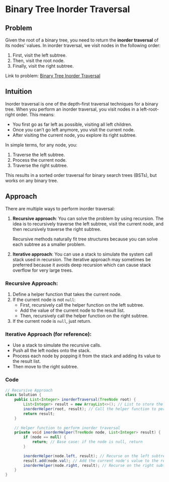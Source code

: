 # Binary Tree Inorder Traversal

## Problem
Given the root of a binary tree, you need to return the **inorder traversal** of its nodes' values. In inorder traversal, we visit nodes in the following order:
1. First, visit the left subtree.
2. Then, visit the root node.
3. Finally, visit the right subtree.

Link to problem: [Binary Tree Inorder Traversal](https://leetcode.com/problems/binary-tree-inorder-traversal/description/)

## Intuition
Inorder traversal is one of the depth-first traversal techniques for a binary tree. When you perform an inorder traversal, you visit nodes in a left-root-right order. This means:
- You first go as far left as possible, visiting all left children.
- Once you can’t go left anymore, you visit the current node.
- After visiting the current node, you explore its right subtree.

In simple terms, for any node, you:
1. Traverse the left subtree.
2. Process the current node.
3. Traverse the right subtree.

This results in a sorted order traversal for binary search trees (BSTs), but works on any binary tree.

## Approach
There are multiple ways to perform inorder traversal:
1. **Recursive approach**: You can solve the problem by using recursion. The idea is to recursively traverse the left subtree, visit the current node, and then recursively traverse the right subtree.
   
   Recursive methods naturally fit tree structures because you can solve each subtree as a smaller problem.

2. **Iterative approach**: You can use a stack to simulate the system call stack used in recursion. The iterative approach may sometimes be preferred because it avoids deep recursion which can cause stack overflow for very large trees.

### Recursive Approach:
1. Define a helper function that takes the current node.
2. If the current node is not `null`:
   - First, recursively call the helper function on the left subtree.
   - Add the value of the current node to the result list.
   - Then, recursively call the helper function on the right subtree.
3. If the current node is `null`, just return.

### Iterative Approach (for reference):
- Use a stack to simulate the recursive calls.
- Push all the left nodes onto the stack.
- Process each node by popping it from the stack and adding its value to the result list.
- Then move to the right subtree.

### Code

```java
// Recursive Approach
class Solution {
    public List<Integer> inorderTraversal(TreeNode root) {
        List<Integer> result = new ArrayList<>(); // List to store the inorder traversal result
        inorderHelper(root, result); // Call the helper function to perform inorder traversal
        return result;
    }
    
    // Helper function to perform inorder traversal
    private void inorderHelper(TreeNode node, List<Integer> result) {
        if (node == null) {
            return; // Base case: if the node is null, return
        }
        
        inorderHelper(node.left, result); // Recurse on the left subtree
        result.add(node.val); // Add the current node's value to the result list
        inorderHelper(node.right, result); // Recurse on the right subtree
    }
}